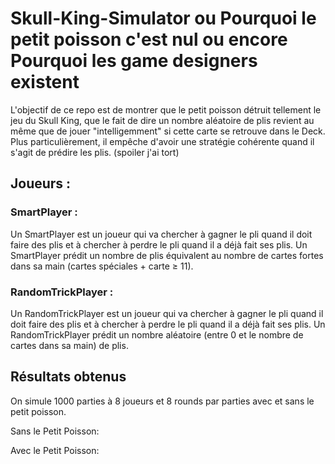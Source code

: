 # Skull-King-Simulator ou Pourquoi le petit poisson c'est nul ou encore Pourquoi les game designers existent

L'objectif de ce repo est de montrer que le petit poisson détruit tellement le jeu du Skull King, que le fait de dire un nombre aléatoire de plis revient au même que de jouer "intelligemment" si cette carte se retrouve dans le Deck. Plus particulièrement, il empêche d'avoir une stratégie cohérente quand il s'agit de prédire les plis. (spoiler j'ai tort)

## Joueurs :

### SmartPlayer :

Un SmartPlayer est un joueur qui va chercher à gagner le pli quand il doit faire des plis et à chercher à perdre le pli quand il a déjà fait ses plis. Un SmartPlayer prédit un nombre de plis équivalent au nombre de cartes fortes dans sa main (cartes spéciales + carte ≥ 11).

### RandomTrickPlayer :

Un RandomTrickPlayer est un joueur qui va chercher à gagner le pli quand il doit faire des plis et à chercher à perdre le pli quand il a déjà fait ses plis. Un RandomTrickPlayer prédit un nombre aléatoire (entre 0 et le nombre de cartes dans sa main) de plis.

## Résultats obtenus

On simule 1000 parties à 8 joueurs et 8 rounds par parties avec et sans le petit poisson.

Sans le Petit Poisson:


Avec le Petit Poisson:
